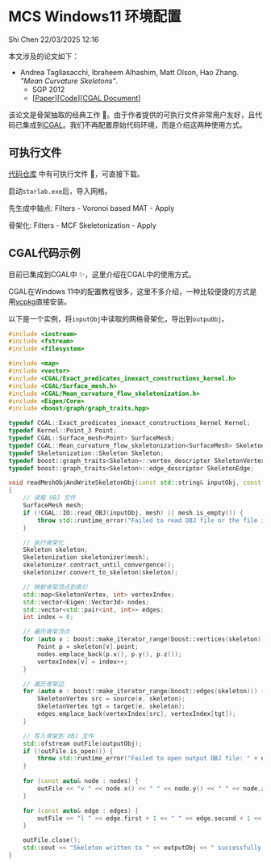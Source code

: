 # MCS Windows11 环境配置
Shi Chen 
22/03/2025 12:16

本文涉及的论文如下：
- Andrea Tagliasacchi, Ibraheem Alhashim, Matt Olson, Hao Zhang. *"Mean Curvature Skeletons"*. 
  - SGP 2012 
  - [[Paper](https://projet.liris.cnrs.fr/imagine/pub/proceedings/SGP-2012/pdf/v31i5pp1735-1744.pdf)][[Code](https://github.com/taiya/starlab-mcfskel)][[CGAL Document](https://doc.cgal.org/latest/Surface_mesh_skeletonization/index.html)]

该论文是骨架抽取的经典工作 :star2:。由于作者提供的可执行文件非常用户友好，且代码已集成到[CGAL](https://www.cgal.org/)。我们不再配置原始代码环境，而是介绍这两种使用方式。

## 可执行文件
[代码仓库](https://github.com/taiya/starlab-mcfskel) 中有可执行文件 :dizzy:，可直接下载。

启动`starlab.exe`后，导入网格。

先生成中轴点:
Filters - Voronoi based MAT - Apply

骨架化:
Filters - MCF Skeletonization - Apply

## CGAL代码示例
目前已集成到CGAL中 :sparkles:，这里介绍在CGAL中的使用方式。

CGAL在Windows 11中的配置教程很多，这里不多介绍，一种比较便捷的方式是用[vcpkg](https://github.com/microsoft/vcpkg)直接安装。

以下是一个实例，将`inputObj`中读取的网格骨架化，导出到`outpuObj`。
```cpp
#include <iostream>
#include <fstream>
#include <filesystem>

#include <map>
#include <vector>
#include <CGAL/Exact_predicates_inexact_constructions_kernel.h>
#include <CGAL/Surface_mesh.h>
#include <CGAL/Mean_curvature_flow_skeletonization.h>
#include <Eigen/Core>
#include <boost/graph/graph_traits.hpp>  

typedef CGAL::Exact_predicates_inexact_constructions_kernel Kernel;
typedef Kernel::Point_3 Point;
typedef CGAL::Surface_mesh<Point> SurfaceMesh;
typedef CGAL::Mean_curvature_flow_skeletonization<SurfaceMesh> Skeletonization;
typedef Skeletonization::Skeleton Skeleton;
typedef boost::graph_traits<Skeleton>::vertex_descriptor SkeletonVertex;
typedef boost::graph_traits<Skeleton>::edge_descriptor SkeletonEdge;

void readMeshObjAndWriteSkeletonObj(const std::string& inputObj, const std::string& outputObj) 
{
    // 读取 OBJ 文件
    SurfaceMesh mesh;
    if (!CGAL::IO::read_OBJ(inputObj, mesh) || mesh.is_empty()) {
        throw std::runtime_error("Failed to read OBJ file or the file is empty.");
    }

    // 执行骨架化
    Skeleton skeleton;
    Skeletonization skeletonizer(mesh);
    skeletonizer.contract_until_convergence();
    skeletonizer.convert_to_skeleton(skeleton);

    // 映射骨架顶点到索引
    std::map<SkeletonVertex, int> vertexIndex;
    std::vector<Eigen::Vector3d> nodes;
    std::vector<std::pair<int, int>> edges;
    int index = 0;

    // 遍历骨架顶点
    for (auto v : boost::make_iterator_range(boost::vertices(skeleton))) {
        Point p = skeleton[v].point;
        nodes.emplace_back(p.x(), p.y(), p.z());
        vertexIndex[v] = index++;
    }

    // 遍历骨架边
    for (auto e : boost::make_iterator_range(boost::edges(skeleton))) {
        SkeletonVertex src = source(e, skeleton);
        SkeletonVertex tgt = target(e, skeleton);
        edges.emplace_back(vertexIndex[src], vertexIndex[tgt]);
    }

    // 写入骨架到 OBJ 文件
    std::ofstream outFile(outputObj);
    if (!outFile.is_open()) {
        throw std::runtime_error("Failed to open output OBJ file: " + outputObj);
    }
    
    for (const auto& node : nodes) {
        outFile << "v " << node.x() << " " << node.y() << " " << node.z() << "\n";
    }

    for (const auto& edge : edges) {
        outFile << "l " << edge.first + 1 << " " << edge.second + 1 << "\n"; // OBJ 索引从 1 开始
    }

    outFile.close();
    std::cout << "Skeleton written to " << outputObj << " successfully!" << std::endl;
}